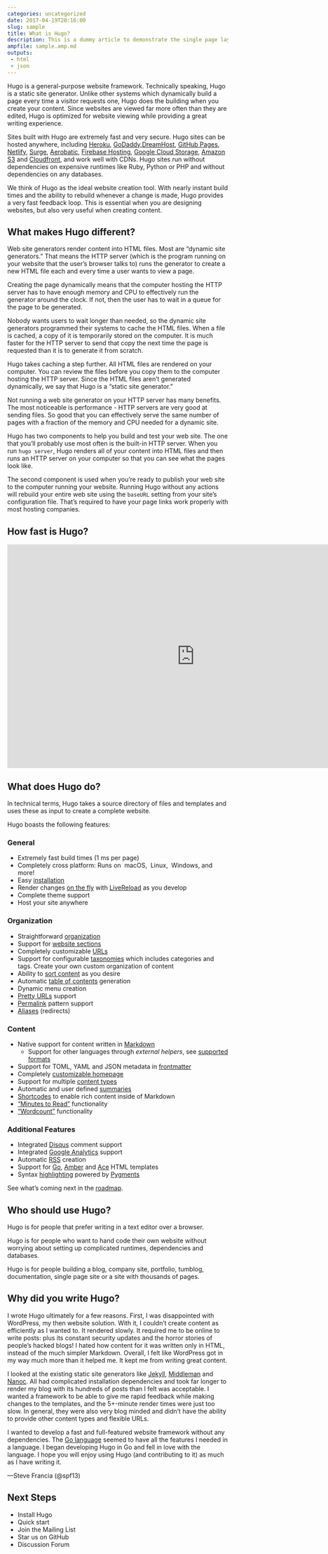 ```yaml
---
categories: uncategorized
date: 2017-04-19T20:16:00
slug: sample
title: What is Hugo?
description: This is a dummy article to demonstrate the single page layout
ampfile: sample.amp.md
outputs:
 - html
 - json
---
```


Hugo is a general-purpose website framework. Technically speaking, Hugo is a static site generator. Unlike other systems which dynamically build a page every time a visitor requests one, Hugo does the building when you create your content. Since websites are viewed far more often than they are edited, Hugo is optimized for website viewing while providing a great writing experience.

Sites built with Hugo are extremely fast and very secure. Hugo sites can be hosted anywhere, including [Heroku][1], [GoDaddy][2],[DreamHost][3], [GitHub Pages][4], [Netlify][5], [Surge][6], [Aerobatic][7], [Firebase Hosting][8], [Google Cloud Storage][9], [Amazon S3][10] and [Cloudfront][11], and work well with CDNs. Hugo sites run without dependencies on expensive runtimes like Ruby, Python or PHP and without dependencies on any databases.

We think of Hugo as the ideal website creation tool. With nearly instant build times and the ability to rebuild whenever a change is made, Hugo provides a very fast feedback loop. This is essential when you are designing websites, but also very useful when creating content.

## What makes Hugo different?

Web site generators render content into HTML files. Most are “dynamic site generators.” That means the HTTP server (which is the program running on your website that the user’s browser talks to) runs the generator to create a new HTML file each and every time a user wants to view a page.

Creating the page dynamically means that the computer hosting the HTTP server has to have enough memory and CPU to effectively run the generator around the clock. If not, then the user has to wait in a queue for the page to be generated.

Nobody wants users to wait longer than needed, so the dynamic site generators programmed their systems to cache the HTML files. When a file is cached, a copy of it is temporarily stored on the computer. It is much faster for the HTTP server to send that copy the next time the page is requested than it is to generate it from scratch.

Hugo takes caching a step further. All HTML files are rendered on your computer. You can review the files before you copy them to the computer hosting the HTTP server. Since the HTML files aren’t generated dynamically, we say that Hugo is a “static site generator.”

Not running a web site generator on your HTTP server has many benefits. The most noticeable is performance - HTTP servers are very good at sending files. So good that you can effectively serve the same number of pages with a fraction of the memory and CPU needed for a dynamic site.

Hugo has two components to help you build and test your web site. The one that you’ll probably use most often is the built-in HTTP server. When you run `hugo server`, Hugo renders all of your content into HTML files and then runs an HTTP server on your computer so that you can see what the pages look like.

The second component is used when you’re ready to publish your web site to the computer running your website. Running Hugo without any actions will rebuild your entire web site using the `baseURL` setting from your site’s configuration file. That’s required to have your page links work properly with most hosting companies.

## How fast is Hugo?

<div class="aspect-ratio aspect-ratio--16x9">
  <iframe class="aspect-ratio--object" width="853" height="510" src="https://www.youtube.com/embed/CdiDYZ51a2o" frameborder="0" allowfullscreen></iframe>
</div>

## What does Hugo do?

In technical terms, Hugo takes a source directory of files and templates and uses these as input to create a complete website.

Hugo boasts the following features:

### General
- Extremely fast build times (1 ms per page)
- Completely cross platform: Runs on <i class="fa fa-apple"></i>&nbsp;macOS, <i class="fa fa-linux"></i>&nbsp;Linux, <i class="fa fa-windows"></i>&nbsp;Windows, and more!
- Easy [installation][12]
- Render changes [on the fly][13] with [LiveReload][14] as you develop
- Complete theme support
 - Host your site anywhere

### Organization
- Straightforward [organization][15]
- Support for [website sections][16]
- Completely customizable [URLs][17]
- Support for configurable [taxonomies][18] which includes categories and tags. Create your own custom organization of content
- Ability to [sort content][19] as you desire
- Automatic [table of contents][20] generation
- Dynamic menu creation
- [Pretty URLs][21] support
- [Permalink][22] pattern support
- [Aliases][23] (redirects)

### Content
- Native support for content written in [Markdown][24]
  - Support for other languages through *external helpers*, see [supported formats][25]
- Support for TOML, YAML and JSON metadata in [frontmatter][26]
- Completely [customizable homepage][27]
- Support for multiple [content types][28]
- Automatic and user defined [summaries][29]
- [Shortcodes][30] to enable rich content inside of Markdown
- [“Minutes to Read”][31] functionality
- [“Wordcount”][32] functionality

### Additional Features
- Integrated [Disqus][33] comment support
- Integrated [Google Analytics][34] support
- Automatic [RSS][35] creation
- Support for [Go][36], [Amber][37] and [Ace][38] HTML templates
- Syntax [highlighting][39] powered by [Pygments][40]

See what’s coming next in the [roadmap][41].

## Who should use Hugo?

Hugo is for people that prefer writing in a text editor over a browser.

Hugo is for people who want to hand code their own website without worrying about setting up complicated runtimes, dependencies and databases.

Hugo is for people building a blog, company site, portfolio, tumblog, documentation, single page site or a site with thousands of pages.

## Why did you write Hugo?

I wrote Hugo ultimately for a few reasons. First, I was disappointed with WordPress, my then website solution. With it, I couldn’t create content as efficiently as I wanted to. It rendered slowly. It required me to be online to write posts: plus its constant security updates and the horror stories of people’s hacked blogs! I hated how content for it was written only in HTML, instead of the much simpler Markdown. Overall, I felt like WordPress got in my way much more than it helped me. It kept me from writing great content.

I looked at the existing static site generators like [Jekyll][42], [Middleman][43] and [Nanoc][44]. All had complicated installation dependencies and took far longer to render my blog with its hundreds of posts than I felt was acceptable. I wanted a framework to be able to give me rapid feedback while making changes to the templates, and the 5+-minute render times were just too slow. In general, they were also very blog minded and didn’t have the ability to provide other content types and flexible URLs.

I wanted to develop a fast and full-featured website framework without any dependencies. The [Go language][45] seemed to have all the features I needed in a language. I began developing Hugo in Go and fell in love with the language. I hope you will enjoy using Hugo (and contributing to it) as much as I have writing it.

—Steve Francia (@spf13)

## Next Steps
 - Install Hugo
 - Quick start
 - Join the Mailing List
 - Star us on GitHub
 - Discussion Forum

<div></div>

[1]: https://www.heroku.com/ "Heroku"
[2]: https://www.godaddy.com/ "Godaddy"
[3]: http://www.dreamhost.com/ "DreamHost"
[4]: https://pages.github.com/ "Github Pages"
[5]: https://www.netlify.com/ "Netlify"
[6]: https://surge.sh "Surge"
[7]: https://www.aerobatic.com/ "Aerobatic"
[8]: https://firebase.google.com/docs/hosting/ "Firebase Hosting"
[9]: http://cloud.google.com/storage/ "Google Cloud Storage"
[10]: http://aws.amazon.com/s3/ "Amazon S3"
[11]: http://aws.amazon.com/cloudfront/ "Cloudfront"
[12]: https://gohugo.io/overview/installing/
[13]: https://gohugo.io/overview/usage/
[14]: https://gohugo.io/extras/livereload/
[15]: https://gohugo.io/content/organization/
[16]: https://gohugo.io/content/sections/
[17]: https://gohugo.io/extras/urls/
[18]: https://gohugo.io/taxonomies/overview/
[19]: https://gohugo.io/content/ordering/
[20]: https://gohugo.io/extras/toc/
[21]: https://gohugo.io/extras/urls/
[22]: https://gohugo.io/extras/permalinks/
[23]: https://gohugo.io/extras/aliases/
[24]: https://gohugo.io/content/example/
[25]: https://gohugo.io/content/supported-formats
[26]: https://gohugo.io/content/front-matter/
[27]: https://gohugo.io/layout/homepage/
[28]: https://gohugo.io/content/types/
[29]: https://gohugo.io/content/summaries/
[30]: https://gohugo.io/extras/shortcodes/
[31]: https://gohugo.io/layout/variables/
[32]: https://gohugo.io/layout/variables/
[33]: https://disqus.com/
[34]: https://google-analytics.com/
[35]: https://gohugo.io/layout/rss/
[36]: http://golang.org/pkg/html/template/
[37]: https://github.com/eknkc/amber
[38]: https://github.com/yosssi/ace
[39]: https://gohugo.io/extras/highlighting/
[40]: http://pygments.org/
[41]: https://gohugo.io/meta/roadmap/
[42]: http://jekyllrb.com/ "Jekyll"
[43]: https://middlemanapp.com/ "Middleman"
[44]: http://nanoc.ws/ "Nanoc"
[45]: http://golang.org/ "Go language"
